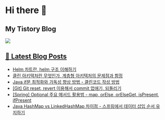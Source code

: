 # Hi there 👋

## My Tistory Blog

<p>
    <a href="https://kylo8.tistory.com"><img src="https://img.shields.io/badge/Tistory-000000?style=flat-square&logo=Tistory&logoColor=white"/>
</p>

## 📕 Latest Blog Posts

<ul><li><a href='https://kylo8.tistory.com/entry/Helm-%EC%B0%A8%ED%8A%B8%EB%9E%80-helm-%EA%B5%AC%EC%A1%B0-%EC%9D%B4%ED%95%B4%ED%95%98%EA%B8%B0' target='_blank'>Helm 차트란, helm 구조 이해하기</a></li><li><a href='https://kylo8.tistory.com/entry/%ED%81%B4%EB%A6%B0-%EC%95%84%ED%82%A4%ED%85%8D%EC%B2%98%EB%9E%80-%EB%AC%B4%EC%97%87%EC%9D%B8%EA%B0%80-%EA%B3%84%EC%B8%B5%ED%98%95-%EC%95%84%ED%82%A4%ED%85%8D%EC%B2%98%EC%9D%98-%EB%AC%B8%EC%A0%9C%EC%A0%90%EA%B3%BC-%ED%95%A8%EC%A0%95' target='_blank'>클린 아키텍처란 무엇인가, 계층형 아키텍처의 문제점과 함정</a></li><li><a href='https://kylo8.tistory.com/entry/Java-if%EB%AC%B8-%EC%B5%9C%EC%A0%81%ED%99%94%EC%99%80-%EA%B0%80%EB%8F%85%EC%84%B1-%ED%96%A5%EC%83%81-%EB%B0%A9%EB%B2%95-%ED%81%B4%EB%A6%B0%EC%BD%94%EB%93%9C-%EC%9E%91%EC%84%B1-%EB%B0%A9%EB%B2%95' target='_blank'>Java if문 최적화와 가독성 향상 방법 -  클린코드 작성 방법</a></li><li><a href='https://kylo8.tistory.com/entry/Git-Git-reset-revert-%EC%9D%B4%EC%9A%A9%ED%95%B4%EC%84%9C-commit-%EC%97%86%EC%95%A0%EA%B8%B0-%EB%90%98%EB%8F%8C%EB%A6%AC%EA%B8%B0' target='_blank'>[Git] Git reset, revert 이용해서 commit 없애기, 되돌리기</a></li><li><a href='https://kylo8.tistory.com/entry/Spring-Optional-%EC%A3%BC%EC%9A%94-%EB%A9%94%EC%84%9C%EB%93%9C-%ED%99%9C%EC%9A%A9%EB%B2%95-map-orElse-orElseGet-isPresent-ifPresent' target='_blank'>[Spring] Optional 주요 메서드 활용법 - map, orElse, orElseGet, isPresent, ifPresent</a></li><li><a href='https://kylo8.tistory.com/entry/Java-HashMap-vs-LinkedHashMap-%EC%B0%A8%EC%9D%B4%EC%A0%90-%EC%8A%A4%ED%94%84%EB%A7%81%EC%97%90%EC%84%9C-%EB%8D%B0%EC%9D%B4%ED%84%B0-%EC%82%BD%EC%9E%85-%EC%88%9C%EC%84%9C-%EC%9C%A0%EC%A7%80%ED%95%98%EA%B8%B0' target='_blank'>Java HashMap vs LinkedHashMap 차이점 - 스프링에서 데이터 삽입 순서 유지하기</a></li></ul>